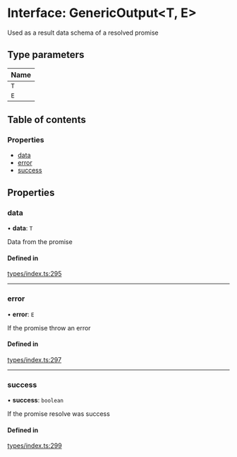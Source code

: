 # Interface: GenericOutput<T, E\>

Used as a result data schema of a resolved promise

## Type parameters

| Name |
| :------ |
| `T` |
| `E` |

## Table of contents

### Properties

- [data](GenericOutput.md#data)
- [error](GenericOutput.md#error)
- [success](GenericOutput.md#success)

## Properties

### data

• **data**: `T`

Data from the promise

#### Defined in

[types/index.ts:295](https://github.com/nevermined-io/react-components/blob/62199b1/catalog/src/types/index.ts#L295)

___

### error

• **error**: `E`

If the promise throw an error

#### Defined in

[types/index.ts:297](https://github.com/nevermined-io/react-components/blob/62199b1/catalog/src/types/index.ts#L297)

___

### success

• **success**: `boolean`

If the promise resolve was success

#### Defined in

[types/index.ts:299](https://github.com/nevermined-io/react-components/blob/62199b1/catalog/src/types/index.ts#L299)
